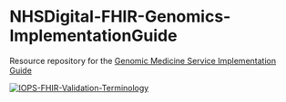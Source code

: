# NHSDigital-FHIR-Genomics-ImplementationGuide
Resource repository for the [Genomic Medicine Service Implementation Guide](https://simplifier.net/guide/fhir-genomics-implementation-guide) 

[![IOPS-FHIR-Validation-Terminology](https://github.com/NHSDigital/NHSDigital-FHIR-Genomics-ImplementationGuide/actions/workflows/terminology.yml/badge.svg)](https://github.com/NHSDigital/NHSDigital-FHIR-Genomics-ImplementationGuide/actions/workflows/terminology.yml)